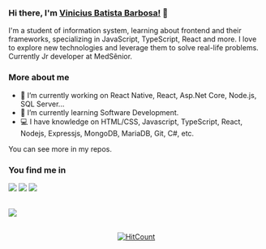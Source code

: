 ### Hi there, I'm [Vinicius Batista Barbosa!](https://www.linkedin.com/in/viniciusBatistaBarbosa/) 👋

I'm a student of information system, learning about frontend and their frameworks, specializing in JavaScript,
TypeScript, React and more. I love to explore new technologies and
leverage them to solve real-life problems.
Currently Jr developer at MedSênior.

### More about me

- 🚀 I’m currently working on React Native, React, Asp.Net Core, Node.js, SQL Server...
- 🔭 I’m currently learning Software Development.
- 💻 I have knowledge on HTML/CSS, Javascript, TypeScript, React, Nodejs, Expressjs, MongoDB, MariaDB, Git, C#, etc.

You can see more in my repos.

### You find me in

[![](https://img.shields.io/badge/LinkedIn-ViniciusBatistaBarbosa-blue)](https://www.linkedin.com/in/viniciusBatistaBarbosa/)
[![](https://img.shields.io/badge/Gmail-vinicius.batista.barbosa34%40gmail.com-red)](mailto:vinicius.batista.barbosa34@gmail.com)
[![](https://img.shields.io/badge/Website-ViniciusBatistaBarbosa.Dev-aqua)](https://viniciusbatistabarbosa.netlify.app/)

<div align="center">

</div>
<br/>

<a href="https://github.com/vbbarbosa97/Xamarin.Forms.NeoControls">
  <img align="center" src="https://github-readme-stats.anuraghazra1.vercel.app/api/top-langs/?username=vbbarbosa97&hide=Batchfile" />
</a>

<br />
<br />
<div align="center">

[![HitCount](http://hits.dwyl.com/vbbarbosa97/vbbarbosa97.svg)](http://hits.dwyl.com/vbbarbosa97/vbbarbosa97)

</div>
